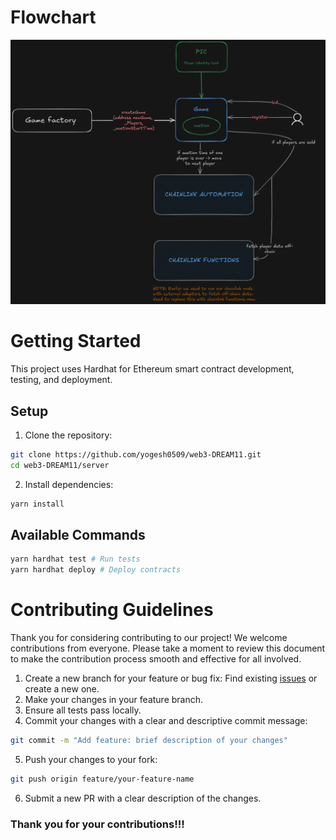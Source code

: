 # Flowchart
![Flowchart](assets/flowchart.png)

# Getting Started

This project uses Hardhat for Ethereum smart contract development, testing, and deployment.

## Setup

1. Clone the repository:
``` bash
git clone https://github.com/yogesh0509/web3-DREAM11.git
cd web3-DREAM11/server
```

2. Install dependencies:
``` bash
yarn install
```

## Available Commands
``` bash
yarn hardhat test # Run tests
yarn hardhat deploy # Deploy contracts
```

# Contributing Guidelines

Thank you for considering contributing to our project! We welcome contributions from everyone. Please take a moment to review this document to make the contribution process smooth and effective for all involved.

1. Create a new branch for your feature or bug fix: Find existing [issues](https://github.com/yogesh0509/web3-DREAM11/issues) or create a new one.<br>
2. Make your changes in your feature branch.
3. Ensure all tests pass locally.
4. Commit your changes with a clear and descriptive commit message: 
``` bash
git commit -m "Add feature: brief description of your changes"
```
5. Push your changes to your fork:
``` bash
git push origin feature/your-feature-name
```
6. Submit a new PR with a clear description of the changes. 

### Thank you for your contributions!!!